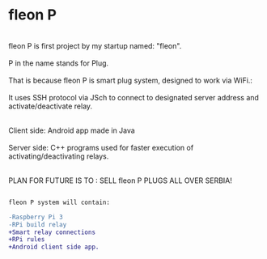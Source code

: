 # fleon P

<br>fleon P is first project by my startup named: "fleon".</br>
<br>P in the name stands for Plug.</br>
<br>That is because fleon P is smart plug system, designed to work via WiFi.:</br>
<br>It uses SSH protocol via JSch to connect to designated server address and activate/deactivate relay.</br>

<br>Client side: Android app made in Java</br>
<br>Server side: C++ programs used for faster execution of activating/deactivating relays.</br>

<br> PLAN FOR FUTURE IS TO : SELL fleon P PLUGS ALL OVER SERBIA! </br>
```diff

fleon P system will contain:

-Raspberry Pi 3
-RPi build relay
+Smart relay connections
+RPi rules
+Android client side app.



```

